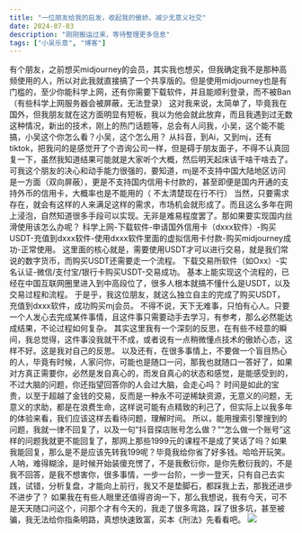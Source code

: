 ```yaml
---
title: "一位朋友给我的启发，收起我的傲娇，减少无意义社交"
date: 2024-07-03
description: "刚刚搬运过来，等待整理更多信息"
tags: ["小吴乐意", "博客"]
---
```


有个朋友，之前想买midjourney的会员，其实我也想买，但我确定我不是那种高频使用的人，所以对此我就直接搞了一个共享版的。但是使用midjourney也是有门槛的，至少你能科学上网，还有你需要下载软件，并且能顺利登录，而不被Ban（有些科学上网服务器会被屏蔽，无法登录）
这对我来说，太简单了，毕竟我在国外，但我朋友就在这方面明显有短板，我以为他会就此放弃，而且我遇到过无数这种情况，新出的技术，刚上的热门话题等，总会有人问我，小吴，这个能不能搞，小吴这个你怎么看？小吴，这个怎么用？
从抖音，到Ai，又到mj，还有tiktok，把我问的是感觉开了个咨询公司一样，但是碍于朋友面子，不得不认真回复一下，虽然我知道结果可能就是大家听个大概，然后明天起床该干啥干啥去了。
可我这个朋友的决心和动手能力很强的，要知道，mj是不支持中国大陆地区访问是一方面（双向屏蔽），更是不支持国内信用卡付款的，甚至即便是国内开通的支持外币的信用卡，大概率也是不能用的（ 不太清楚现在行不行）
当然，只要需求存在，就会有这样的人来满足这样的需求，市场机会就形成了。而且这么多年在网上浸泡，自然知道很多手段可以实现。无非是难易程度罢了。那如果要实现国内丝滑使用该怎么办呢？
科学上网-下载软件-申请国外信用卡（dxxx软件）-购买USDT-充值到dxxx软件-使用dxxx软件里面的虚拟信用卡付款-购买midjourney成功-正常使用。
这里面的核心就是，需要使用USDT才可以进行交易，就是我们常说的数字货币，而购买USDT还需要走一个流程。
下载交易所软件（如Oxx）-实名认证-微信/支付宝/银行卡购买USDT-交易成功。
基本上能实现这个流程的，已经在中国互联网圈里进入到中高段位了，很多人根本就搞不懂什么是USDT，以及交易过程和流程。
于是乎，我这位朋友，就这么独立自主的完成了购买USDT，充值到dxxx软件，成功购买mj会员。
不得不说，天下无难事，只怕有心人。只要一个人发心去完成某件事情，且这件事只需要动手去学习，有参考，那么必然能达成结果，不论过程如何复杂。
其实这里我有一个深刻的反思，在有些不经意的瞬间，我总觉得，这件事没我就干不成，或者说有一点稍微懂点技术的傲娇心态，这样不好。这是我对自己的反思。
以及还有，在很多事情上，不要做一个盲目热心的人，毕竟有时候，人家问你，可能也是随口一问，那我也就随口一答好了，如果对方真正需要你，必然是发自真心的，而发自真心的状态和感觉，是能感受到的，不过大脑的问题，你还指望回答你的人会过大脑，会走心吗？
时间是如此的宝贵，以至于超越了金钱的交易，反而是一种永不可逆稀缺资源，无意义的问题，无意义的求助，都是在浪费生命，这样说可能有点精致的利己了，但实际上以我多年的体验来看，我们应该这样去看待问题，理解时间。
所以，能用搜索引擎搜到的问题，我就一律不回复了，以及一句“抖音探店账号怎么做？”“怎么做一个账号”这样的问题我就更不能回复了，那网上那些1999元的课程不是成了笑话了吗？如果我能回复，那么是不是应该先转我199呢？毕竟我给你省了好多钱。哈哈开玩笑。
人呐，难得糊涂，是时候开始装傻充愣了，不是我敷衍你，是你先敷衍我的，不是我不回答，是我不想害你，很多事情，一步一台阶，一步一登天，只有自己去实践，试错，分析复盘，才能向上前行，我又不是垫脚石，都踩我上去，那我还进步不进步了？
如果我在有些人眼里还值得咨询一下，那么我想说，我有今天，可不是天天随口问这个，问那个才有今天的，我走了很多弯路，踩了很多坑，甚至被骗，我无法给你指条明路，真想快速致富，买本《刑法》先看看吧。
![](https://blog.xiaowuleyi.com/content/uploadfile/202407/d3ef1719976812.png)
